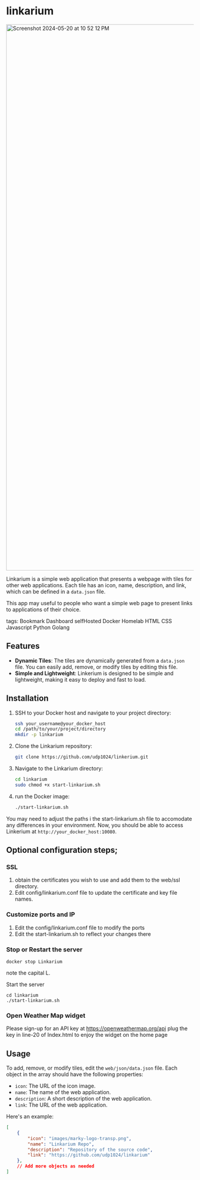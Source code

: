 # linkarium
<img width="1464" alt="Screenshot 2024-05-20 at 10 52 12 PM" src="https://github.com/udp1024/linkarium/assets/920084/ff4c02ab-ef80-4f2a-80dd-fa7c11467a3d">

Linkarium is a simple web application that presents a webpage with tiles for other web applications. Each tile has an icon, name, description, and link, which can be defined in a `data.json` file.

This app may useful to people who want a simple web page to present links to applications of their choice.

tags: Bookmark Dashboard selfHosted Docker Homelab HTML CSS Javascript Python Golang

## Features

- **Dynamic Tiles**: The tiles are dynamically generated from a `data.json` file. You can easily add, remove, or modify tiles by editing this file.
- **Simple and Lightweight**: Linkerium is designed to be simple and lightweight, making it easy to deploy and fast to load.

## Installation

1. SSH to your Docker host and navigate to your project directory:

    ```bash
    ssh your_username@your_docker_host
    cd /path/to/your/project/directory
    mkdir -p linkarium
    ```

2. Clone the Linkarium repository:

    ```bash
    git clone https://github.com/udp1024/linkerium.git
    ```

3. Navigate to the Linkarium directory:

    ```bash
    cd linkarium
    sudo chmod +x start-linkarium.sh
    ```

4. run the Docker image:

    ```bash
    ./start-linkarium.sh
    ```
You may need to adjust the paths i the start-linkarium.sh file to accomodate any differences in your environment.
Now, you should be able to access Linkerium at `http://your_docker_host:10080`.

## Optional configuration steps;
### SSL
1. obtain the certificates you wish to use and add them to the web/ssl directory.
2. Edit config/linkarium.conf file to update the certificate and key file names.

### Customize ports and IP
1. Edit the config/linkarium.conf file to modify the ports
2. Edit the start-linkarium.sh to reflect your changes there

### Stop or Restart the server
```
docker stop Linkarium
```
note the capital L.

Start the server
```
cd linkarium
./start-linkarium.sh
```

### Open Weather Map widget
Please sign-up for an API key at https://openweathermap.org/api
plug the key in line-20 of Index.html to enjoy the widget on the home page

## Usage

To add, remove, or modify tiles, edit the `web/json/data.json` file. Each object in the array should have the following properties:

- `icon`: The URL of the icon image.
- `name`: The name of the web application.
- `description`: A short description of the web application.
- `link`: The URL of the web application.

Here's an example:

```json
[
    {
        "icon": "images/marky-logo-transp.png",
        "name": "Linkarium Repo",
        "description": "Repository of the source code",
        "link": "https://github.com/udp1024/linkarium"
    },
    // Add more objects as needed
]

